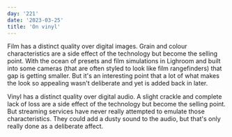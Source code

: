 ```yaml
---
day: '221'
date: '2023-03-25'
title: 'On vinyl'
---
```


Film has a distinct quality over digital images. Grain and colour characteristics are a side effect of the technology but become the selling point. With the ocean of presets and film simulations in Lighroom and built into some cameras (that are often styled to look like film rangefinders) that gap is getting smaller. But it's an interesting point that a lot of what makes the look so appealing wasn't deliberate and yet is added back in later.

Vinyl has a distinct quality over digital audio. A slight crackle and complete lack of loss are a side effect of the technology but become the selling point. But streaming services have never really attempted to emulate those characteristics. They could add a dusty sound to the audio, but that's only really done as a deliberate affect.
